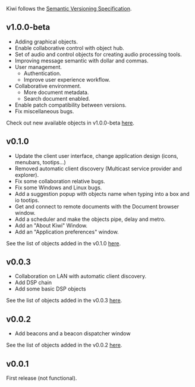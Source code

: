 Kiwi follows the [Semantic Versioning Specification](http://semver.org/).

## v1.0.0-beta

- Adding graphical objects.
- Enable collaborative control with object hub.
- Set of audio and control objects for creating audio processing tools.
- Improving message semantic with dollar and commas.
- User management.
    * Authentication.
    * Improve user experience workflow.
- Collaborative environment.
    * More document metadata.
    * Search document enabled.
- Enable patch compatibility between versions.
- Fix miscellaneous bugs.

Check out new available objects in v1.0.0-beta [here](List-of-Objects).

## v0.1.0

- Update the client user interface, change application design (icons, menubars, tootips...)
- Removed automatic client discovery (Multicast service provider and explorer).
- Fix some collaboration relative bugs.
- Fix some Windows and Linux bugs.
- Add a suggestion popup with objects name when typing into a box and io tootips.
- Get and connect to remote documents with the Document browser window.
- Add a scheduler and make the objects pipe, delay and metro.
- Add an "About Kiwi" Window.
- Add an "Application preferences" window.

See the list of objects added in the v0.1.0 [here](List-of-Objects).

## v0.0.3

- Collaboration on LAN with automatic client discovery.
- Add DSP chain
- Add some basic DSP objects

See the list of objects added in the v0.0.3 [here](List-of-Objects).

## v0.0.2

- Add beacons and a beacon dispatcher window

See the list of objects added in the v0.0.2 [here](List-of-Objects).

## v0.0.1

First release (not functional).
